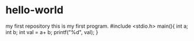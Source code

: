 # hello-world
my first repository
this is my first program.
#include <stdio.h>
main(){
int a; 
int b;
int val = a+ b;
printf("%d", val);
}
